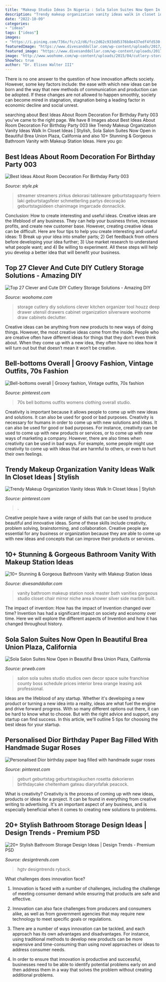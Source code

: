 ```yaml
---
title: "Makeup Studio Ideas In Nigeria : Sola Salon Suites Now Open In Beautiful Brea Union Plaza, California"
description: "Trendy makeup organization vanity ideas walk in closet ideas"
date: "2022-10-09"
categories:
- "ideas"
tags: ["ideas"]
images:
- "https://i.pinimg.com/736x/fc/c2/d6/fcc2d62c933dd5376b8e437edf4fd530.jpg"
featuredImage: "https://www.divesanddollar.com/wp-content/uploads/2017/07/bathroom-vanity-with-makeup-station-11.jpeg"
featured_image: "https://www.divesanddollar.com/wp-content/uploads/2017/07/bathroom-vanity-with-makeup-station-11.jpeg"
image: "http://www.woohome.com/wp-content/uploads/2015/04/cutlery-storage-ideas-woohome-13.jpg"
ShowToc: true
author: "Dr. Eliseo Walter III"
---
```



There is no one answer to the question of how innovation affects society. However, some key factors include: the ease with which new ideas can be born and the way that new methods of communication and production can be adopted. If these changes are not allowed to happen smoothly, society can become mired in stagnation, stagnation being a leading factor in economic decline and social unrest.

	

		
searching about Best Ideas About Room Decoration For Birthday Party 003 you've came to the right page. We have 8 Images about Best Ideas About Room Decoration For Birthday Party 003 like Trendy Makeup Organization Vanity Ideas Walk In Closet Ideas | Stylish, Sola Salon Suites Now Open in Beautiful Brea Union Plaza, California and also 10+ Stunning &amp; Gorgeous Bathroom Vanity with Makeup Station Ideas. Here you go:
		
    
## Best Ideas About Room Decoration For Birthday Party 003

<img loading=lazy src="https://style.pk/wp-content/uploads/2017/11/Best-Ideas-About-Room-Decoration-For-Birthday-Party-003.jpeg" onerror="this.onerror=null;this.src='https://tse4.mm.bing.net/th?id=OIP.UJ7kDMhd9oArWTQzT3lU4wAAAA&amp;pid=15.1';" alt="Best Ideas About Room Decoration For Birthday Party 003">

_Source: style.pk_

>streamer streamers zirkus dekorasi tableware geburtstagsparty feiern laki geburtstagsfeier schmetterling partys decoração geburtstagsideen chainimage imgarcade donnaclick. 

	

Conclusion: How to create interesting and useful ideas.
Creative ideas are the lifeblood of any business. They can help your business thrive, increase profits, and create new customer base. However, creating creative ideas can be difficult. Here are four tips to help you create interesting and useful ideas: 1) Break up your idea into smaller parts; 2) Get feedback from others before developing your idea further; 3) Use market research to understand what people want; and 4) Be willing to experiment. All these steps will help you develop a better idea that will benefit your business.

    
## Top 27 Clever And Cute DIY Cutlery Storage Solutions - Amazing DIY

<img loading=lazy src="http://www.woohome.com/wp-content/uploads/2015/04/cutlery-storage-ideas-woohome-13.jpg" onerror="this.onerror=null;this.src='https://tse1.mm.bing.net/th?id=OIP.J9QzUChzaSQNPq2LgMppbgHaLO&amp;pid=15.1';" alt="Top 27 Clever and Cute DIY Cutlery Storage Solutions - Amazing DIY">

_Source: woohome.com_

>storage cutlery diy solutions clever kitchen organizer tool houzz deep drawer utensil drawers cabinet organization silverware woohome draw cabinets declutter. 

	

Creative ideas can be anything from new products to new ways of doing things. However, the most creative ideas come from the inside. People who are creative often have different ideas for things that they don’t even think about. When they come up with a new idea, they often have no idea how it will turn out but that doesn’t mean it won’t be creative.

    
## Bell-bottoms Overall | Groovy Fashion, Vintage Outfits, 70s Fashion

<img loading=lazy src="https://i.pinimg.com/736x/db/aa/9d/dbaa9da75b156284a917a095ffc45c90--bell-bottoms-studio-.jpg" onerror="this.onerror=null;this.src='https://tse1.mm.bing.net/th?id=OIP.YjPwjg7e6oyRaw4ipFmMRQHaMO&amp;pid=15.1';" alt="Bell-bottoms overall | Groovy fashion, Vintage outfits, 70s fashion">

_Source: pinterest.com_

>70s bell bottoms outfits womens clothing overall studio. 

	

Creativity is important because it allows people to come up with new ideas and solutions. It can also be used for good or bad purposes.
Creativity is necessary for humans in order to come up with new solutions and ideas. It can also be used for good or bad purposes. For instance, creativity can be used to come up with new products or services, or to come up with new ways of marketing a company. However, there are also times when creativity can be used in bad ways. For example, some people might use creativity to come up with ideas that are harmful to others, or even to hurt their own feelings.

    
## Trendy Makeup Organization Vanity Ideas Walk In Closet Ideas | Stylish

<img loading=lazy src="https://i.pinimg.com/736x/fc/c2/d6/fcc2d62c933dd5376b8e437edf4fd530.jpg" onerror="this.onerror=null;this.src='https://tse3.mm.bing.net/th?id=OIP.SAZSc4t0b76icbiSMouwAAAAAA&amp;pid=15.1';" alt="Trendy Makeup Organization Vanity Ideas Walk In Closet Ideas | Stylish">

_Source: pinterest.com_

>. 

	

Creative people have a wide range of skills that can be used to produce beautiful and innovative ideas. Some of these skills include creativity, problem solving, brainstorming, and collaboration. Creative people are essential for any business or organization because they are able to come up with new ideas and concepts that can improve their products or services.

    
## 10+ Stunning &amp; Gorgeous Bathroom Vanity With Makeup Station Ideas

<img loading=lazy src="https://www.divesanddollar.com/wp-content/uploads/2017/07/bathroom-vanity-with-makeup-station-11.jpeg" onerror="this.onerror=null;this.src='https://tse2.mm.bing.net/th?id=OIP.80OvVgy7wAtwheA7J-EEpgHaLC&amp;pid=15.1';" alt="10+ Stunning &amp; Gorgeous Bathroom Vanity with Makeup Station Ideas">

_Source: divesanddollar.com_

>vanity bathroom makeup station nook master bath vanities gorgeous studio closet chair mirror niche area shower silver side marble built. 

	

The impact of invention: How has the impact of Invention changed over time?
Invention has had a significant impact on society and economy over time. Here we will explore the different aspects of Invention and how it has changed throughout history.

    
## Sola Salon Suites Now Open In Beautiful Brea Union Plaza, California

<img loading=lazy src="http://ww1.prweb.com/prfiles/2016/05/19/13430950/12909442_888607107928186_3153380241739437925_o.jpg" onerror="this.onerror=null;this.src='https://tse2.mm.bing.net/th?id=OIP.iQLpr9O-j0NimmIBU6HHZgHaE8&amp;pid=15.1';" alt="Sola Salon Suites Now Open in Beautiful Brea Union Plaza, California">

_Source: prweb.com_

>salon sola suites studio studios own decor space suite franchise county boss schedule prices interior brea orange leasing ask professional. 

	

Ideas are the lifeblood of any startup. Whether it's developing a new product or turning a new idea into a reality, ideas are what fuel the engine and drive forward progress. With so many different options out there, it can be hard to know what to choose. But with the right advice and support, any startup can find success. In this article, we'll outline 5 tips for choosing the best ideas for your startup.

    
## Personalised Dior Birthday Paper Bag Filled With Handmade Sugar Roses

<img loading=lazy src="https://i.pinimg.com/736x/7d/b4/d6/7db4d6a70db109f740375186186d3fe5.jpg" onerror="this.onerror=null;this.src='https://tse4.mm.bing.net/th?id=OIP.LEGxY7zRHAkbES9enPthKAHaK3&amp;pid=15.1';" alt="Personalised Dior birthday paper bag filled with handmade sugar roses">

_Source: pinterest.com_

>geburt geburtstag geburtstagskuchen rosetta dekorieren birthdaycake cheltenham gateau diaryofafak peacock. 

	

What is creativity?
Creativity is the process of coming up with new ideas, products or ideas for a project. It can be found in everything from creative writing to advertising. It's an important aspect of any business, and is especially beneficial when it comes to creating new solutions to problems.

    
## 20+ Stylish Bathroom Storage Design Ideas | Design Trends - Premium PSD

<img loading=lazy src="https://images.designtrends.com/wp-content/uploads/2016/04/22044357/Double-Vanity-With-Upper-Cabinets.jpeg" onerror="this.onerror=null;this.src='https://tse3.mm.bing.net/th?id=OIP.Cg9aGPGfpAk5J0vX7QidTAHaE8&amp;pid=15.1';" alt="20+ Stylish Bathroom Storage Design Ideas | Design Trends - Premium PSD">

_Source: designtrends.com_

>hgtv designtrends ryback. 

	

What challenges does innovation face?
1. Innovation is faced with a number of challenges, including the challenge of meeting consumer demand while ensuring that products are safe and effective.
2. Innovation can also face challenges from producers and consumers alike, as well as from government agencies that may require new technology to meet specific goals or regulations.

3. There are a number of ways innovation can be tackled, and each approach has its own advantages and disadvantages. For instance, using traditional methods to develop new products can be more expensive and time-consuming than using novel approaches or ideas to address consumer needs.

4. In order to ensure that innovation is productive and successful, businesses need to be able to identify potential problems early on and then address them in a way that solves the problem without creating additional problems.

